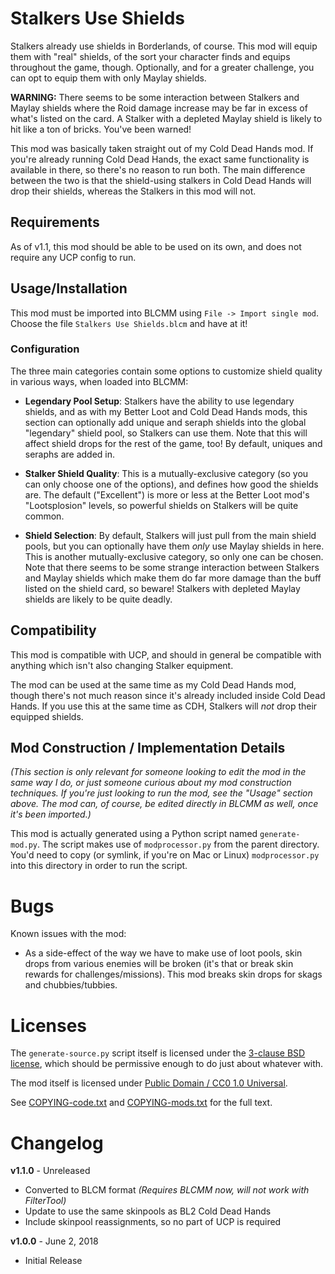 Stalkers Use Shields
====================

Stalkers already use shields in Borderlands, of course.  This mod will
equip them with "real" shields, of the sort your character finds and equips
throughout the game, though.  Optionally, and for a greater challenge, you
can opt to equip them with only Maylay shields.

**WARNING:** There seems to be some interaction between Stalkers and Maylay
shields where the Roid damage increase may be far in excess of what's
listed on the card.  A Stalker with a depleted Maylay shield is likely to
hit like a ton of bricks.  You've been warned!

This mod was basically taken straight out of my Cold Dead Hands mod.  If
you're already running Cold Dead Hands, the exact same functionality is
available in there, so there's no reason to run both.  The main difference
between the two is that the shield-using stalkers in Cold Dead Hands will
drop their shields, whereas the Stalkers in this mod will not.

Requirements
------------

As of v1.1, this mod should be able to be used on its own, and does not
require any UCP config to run.

Usage/Installation
------------------

This mod must be imported into BLCMM using `File -> Import single mod`.
Choose the file `Stalkers Use Shields.blcm` and have at it!

### Configuration

The three main categories contain some options to customize shield quality
in various ways, when loaded into BLCMM:

* **Legendary Pool Setup**: Stalkers have the ability to use legendary
  shields, and as with my Better Loot and Cold Dead Hands mods, this
  section can optionally add unique and seraph shields into the global
  "legendary" shield pool, so Stalkers can use them.  Note that this will
  affect shield drops for the rest of the game, too!  By default, uniques
  and seraphs are added in.

* **Stalker Shield Quality**: This is a mutually-exclusive category (so you can
  only choose one of the options), and defines how good the shields are.
  The default ("Excellent") is more or less at the Better Loot mod's
  "Lootsplosion" levels, so powerful shields on Stalkers will be quite common.

* **Shield Selection**: By default, Stalkers will just pull from the main
  shield pools, but you can optionally have them *only* use Maylay shields
  in here.  This is another mutually-exclusive category, so only one can be
  chosen.  Note that there seems to be some strange interaction between
  Stalkers and Maylay shields which make them do far more damage than the
  buff listed on the shield card, so beware!  Stalkers with depleted Maylay
  shields are likely to be quite deadly.

Compatibility
-------------

This mod is compatible with UCP, and should in general be compatible with
anything which isn't also changing Stalker equipment.

The mod can be used at the same time as my Cold Dead Hands mod, though
there's not much reason since it's already included inside Cold Dead Hands.
If you use this at the same time as CDH, Stalkers will *not* drop their
equipped shields.

Mod Construction / Implementation Details
-----------------------------------------

*(This section is only relevant for someone looking to edit the mod in the
same way I do, or just someone curious about my mod construction techniques.
If you're just looking to run the mod, see the "Usage" section above.  The
mod can, of course, be edited directly in BLCMM as well, once it's
been imported.)*

This mod is actually generated using a Python script named `generate-mod.py`.
The script makes use of `modprocessor.py` from the parent directory.  You'd
need to copy (or symlink, if you're on Mac or Linux) `modprocessor.py` into
this directory in order to run the script.

Bugs
====

Known issues with the mod:

* As a side-effect of the way we have to make use of loot pools, skin drops
  from various enemies will be broken (it's that or break skin rewards for
  challenges/missions).  This mod breaks skin drops for skags and
  chubbies/tubbies.

Licenses
========

The `generate-source.py` script itself is licensed under the
[3-clause BSD license](https://opensource.org/licenses/BSD-3-Clause),
which should be permissive enough to do just about whatever with.

The mod itself is licensed under
[Public Domain / CC0 1.0 Universal](https://creativecommons.org/publicdomain/zero/1.0/).

See [COPYING-code.txt](../COPYING-code.txt) and [COPYING-mods.txt](../COPYING-mods.txt)
for the full text.

Changelog
=========

**v1.1.0** - Unreleased
 * Converted to BLCM format *(Requires BLCMM now, will not work with FilterTool)*
 * Update to use the same skinpools as BL2 Cold Dead Hands
 * Include skinpool reassignments, so no part of UCP is required

**v1.0.0** - June 2, 2018
 * Initial Release
